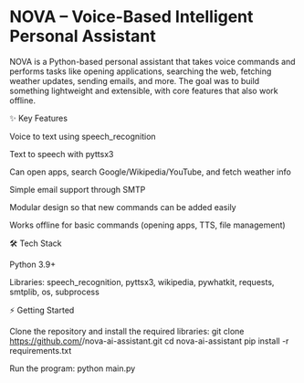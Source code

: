 # NOVA – Voice-Based Intelligent Personal Assistant

NOVA is a Python-based personal assistant that takes voice commands and performs tasks like opening applications, searching the web, fetching weather updates, sending emails, and more. The goal was to build something lightweight and extensible, with core features that also work offline.

✨ Key Features

Voice to text using speech_recognition

Text to speech with pyttsx3

Can open apps, search Google/Wikipedia/YouTube, and fetch weather info

Simple email support through SMTP

Modular design so that new commands can be added easily

Works offline for basic commands (opening apps, TTS, file management)

🛠 Tech Stack

Python 3.9+

Libraries: speech_recognition, pyttsx3, wikipedia, pywhatkit, requests, smtplib, os, subprocess

⚡ Getting Started

Clone the repository and install the required libraries:
git clone https://github.com/<your-username>/nova-ai-assistant.git
cd nova-ai-assistant
pip install -r requirements.txt

Run the program:
python main.py


